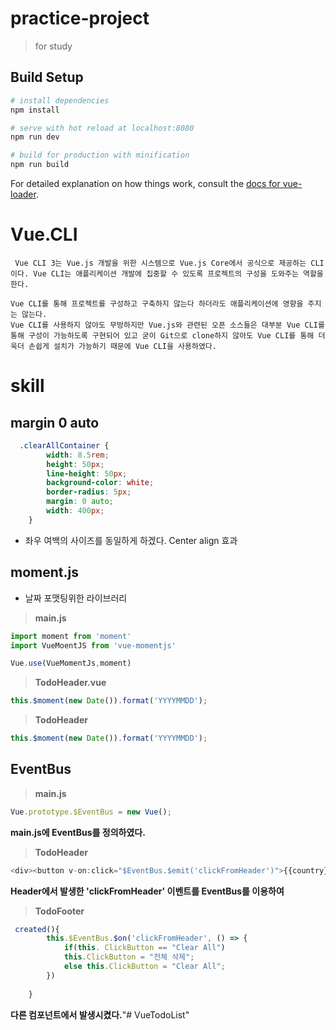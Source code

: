# practice-project

> for study

## Build Setup

``` bash
# install dependencies
npm install

# serve with hot reload at localhost:8080
npm run dev

# build for production with minification
npm run build
```

For detailed explanation on how things work, consult the [docs for vue-loader](http://vuejs.github.io/vue-loader).

# Vue.CLI

```
 Vue CLI 3는 Vue.js 개발을 위한 시스템으로 Vue.js Core에서 공식으로 제공하는 CLI이다. Vue CLI는 애플리케이션 개발에 집중할 수 있도록 프로젝트의 구성을 도와주는 역할을 한다.

Vue CLI를 통해 프로젝트를 구성하고 구축하지 않는다 하더라도 애플리케이션에 영향을 주지는 않는다. 
Vue CLI를 사용하지 않아도 무방하지만 Vue.js와 관련된 오픈 소스들은 대부분 Vue CLI를 통해 구성이 가능하도록 구현되어 있고 굳이 Git으로 clone하지 않아도 Vue CLI를 통해 더욱더 손쉽게 설치가 가능하기 때문에 Vue CLI을 사용하였다.
```

# skill

## <strong>margin 0 auto</strong> 
``` css
  .clearAllContainer {
        width: 8.5rem;
        height: 50px;
        line-height: 50px;
        background-color: white;
        border-radius: 5px;
        margin: 0 auto;
        width: 400px;
    }
```
 * 좌우 여백의 사이즈를 동일하게 하겠다. Center align 효과

## <strong>moment.js</strong> 

* 날짜 포맷팅위한 라이브러리

>**main.js** 
```javascript
import moment from 'moment'
import VueMoentJS from 'vue-momentjs'

Vue.use(VueMomentJs,moment)
```

>**TodoHeader.vue**
```javascript
this.$moment(new Date()).format('YYYYMMDD');
```

>**TodoHeader** 
```javascript
this.$moment(new Date()).format('YYYYMMDD');
```

## <strong>EventBus</strong>

>**main.js**
```javascript
Vue.prototype.$EventBus = new Vue();
```
**main.js에 EventBus를 정의하였다.**
>**TodoHeader**
```javascript
<div><button v-on:click="$EventBus.$emit('clickFromHeader')">{{country}}</button></div>
```
**Header에서 발생한 'clickFromHeader' 이벤트를 EventBus를 이용하여**

>**TodoFooter**
```javascript
 created(){
        this.$EventBus.$on('clickFromHeader', () => {
            if(this. ClickButton == "Clear All")
            this.ClickButton = "전체 삭제";
            else this.ClickButton = "Clear All";
        })
        
    }
```
**다른 컴포넌트에서 발생시켰다.**"# VueTodoList" 
